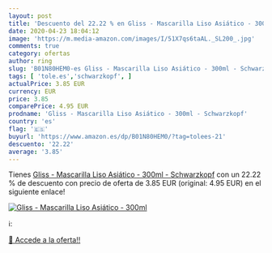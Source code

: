 ```yaml
---
layout: post
title: 'Descuento del 22.22 % en Gliss - Mascarilla Liso Asiático - 300ml'
date: 2020-04-23 18:04:12
image: 'https://m.media-amazon.com/images/I/51X7qs6taAL._SL200_.jpg'
comments: true
category: ofertas
author: ring
slug: 'B01N80HEM0-es Gliss - Mascarilla Liso Asiático - 300ml - Schwarzkopf'
tags: [ 'tole.es','schwarzkopf', ]
actualPrice: 3.85 EUR
currency: EUR
price: 3.85
comparePrice: 4.95 EUR
prodname: 'Gliss - Mascarilla Liso Asiático - 300ml - Schwarzkopf'
country: 'es'
flag: '🇪🇸'
buyurl: 'https://www.amazon.es/dp/B01N80HEM0/?tag=tolees-21'
descuento: '22.22'
average: '3.85'
---
```


Tienes [Gliss - Mascarilla Liso Asiático - 300ml - Schwarzkopf](https://www.amazon.es/dp/B01N80HEM0/?tag=tolees-21) con un 22.22 % de descuento con precio de oferta de 3.85 EUR (original: 4.95 EUR) en el siguiente enlace!

[![Gliss - Mascarilla Liso Asiático - 300ml](https://m.media-amazon.com/images/I/51X7qs6taAL._SL200_.jpg)](https://www.amazon.es/dp/B01N80HEM0/?tag=tolees-21)

ℹ️:


[🛒 Accede a la oferta!!](https://www.amazon.es/dp/B01N80HEM0/?tag=tolees-21)
